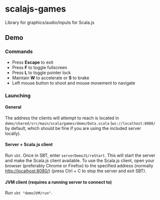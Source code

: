 # scalajs-games

Library for graphics/audio/inputs for Scala.js

## Demo

### Commands

* Press **Escape** to exit
* Press **F** to toggle fullscreen
* Press **L** to toggle pointer lock
* Maintain **W** to accelerate or **S** to brake
* Left mouse button to shoot and mouse movement to navigate

### Launching

#### General

The address the clients will attempt to reach is located in ```demo/shared/src/main/scala/games/demo/Data.scala``` (```ws://localhost:8080/``` by default, which should be fine if you are using the included server locally).

#### Server + Scala.js client

Run ```sbt```. Once in SBT, enter ```serverDemoJS/reStart```. This will start the server and make the Scala.js client available.
To use the Scala.js client, open your browser (preferably Chrome or Firefox) to the specified address (normally [http://localhost:8080/](http://localhost:8080/)) (press Ctrl + C to stop the server and exit SBT).

#### JVM client (requires a running server to connect to)

Run ```sbt "demoJVM/run"```.
